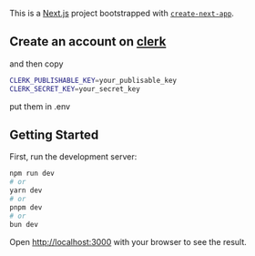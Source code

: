 This is a [Next.js](https://nextjs.org/) project bootstrapped with [`create-next-app`](https://github.com/vercel/next.js/tree/canary/packages/create-next-app).


## Create an account on [clerk](https://www.clerk.com)

and then copy 

```bash
CLERK_PUBLISHABLE_KEY=your_publisable_key
CLERK_SECRET_KEY=your_secret_key
```

put them in .env

## Getting Started

First, run the development server:

```bash
npm run dev
# or
yarn dev
# or
pnpm dev
# or
bun dev
```

Open [http://localhost:3000](http://localhost:3000) with your browser to see the result.

